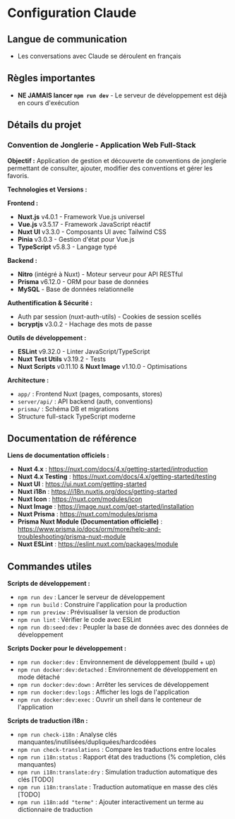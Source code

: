 # Configuration Claude

## Langue de communication

- Les conversations avec Claude se déroulent en français

## Règles importantes

- **NE JAMAIS lancer `npm run dev`** - Le serveur de développement est déjà en cours d'exécution

## Détails du projet

### Convention de Jonglerie - Application Web Full-Stack

**Objectif :** Application de gestion et découverte de conventions de jonglerie permettant de consulter, ajouter, modifier des conventions et gérer les favoris.

**Technologies et Versions :**

**Frontend :**

- **Nuxt.js** v4.0.1 - Framework Vue.js universel
- **Vue.js** v3.5.17 - Framework JavaScript réactif
- **Nuxt UI** v3.3.0 - Composants UI avec Tailwind CSS
- **Pinia** v3.0.3 - Gestion d'état pour Vue.js
- **TypeScript** v5.8.3 - Langage typé

**Backend :**

- **Nitro** (intégré à Nuxt) - Moteur serveur pour API RESTful
- **Prisma** v6.12.0 - ORM pour base de données
- **MySQL** - Base de données relationnelle

**Authentification & Sécurité :**

- Auth par session (nuxt-auth-utils) - Cookies de session scellés
- **bcryptjs** v3.0.2 - Hachage des mots de passe

**Outils de développement :**

- **ESLint** v9.32.0 - Linter JavaScript/TypeScript
- **Nuxt Test Utils** v3.19.2 - Tests
- **Nuxt Scripts** v0.11.10 & **Nuxt Image** v1.10.0 - Optimisations

**Architecture :**

- `app/` : Frontend Nuxt (pages, composants, stores)
- `server/api/` : API backend (auth, conventions)
- `prisma/` : Schéma DB et migrations
- Structure full-stack TypeScript moderne

## Documentation de référence

**Liens de documentation officiels :**

- **Nuxt 4.x** : https://nuxt.com/docs/4.x/getting-started/introduction
- **Nuxt 4.x Testing** : https://nuxt.com/docs/4.x/getting-started/testing
- **Nuxt UI** : https://ui.nuxt.com/getting-started
- **Nuxt i18n** : https://i18n.nuxtjs.org/docs/getting-started
- **Nuxt Icon** : https://nuxt.com/modules/icon
- **Nuxt Image** : https://image.nuxt.com/get-started/installation
- **Nuxt Prisma** : https://nuxt.com/modules/prisma
- **Prisma Nuxt Module (Documentation officielle)** : https://www.prisma.io/docs/orm/more/help-and-troubleshooting/prisma-nuxt-module
- **Nuxt ESLint** : https://eslint.nuxt.com/packages/module

## Commandes utiles

**Scripts de développement :**

- `npm run dev` : Lancer le serveur de développement
- `npm run build` : Construire l'application pour la production
- `npm run preview` : Prévisualiser la version de production
- `npm run lint` : Vérifier le code avec ESLint
- `npm run db:seed:dev` : Peupler la base de données avec des données de développement

**Scripts Docker pour le développement :**

- `npm run docker:dev` : Environnement de développement (build + up)
- `npm run docker:dev:detached` : Environnement de développement en mode détaché
- `npm run docker:dev:down` : Arrêter les services de développement
- `npm run docker:dev:logs` : Afficher les logs de l'application
- `npm run docker:dev:exec` : Ouvrir un shell dans le conteneur de l'application

**Scripts de traduction i18n :**

- `npm run check-i18n` : Analyse clés manquantes/inutilisées/dupliquées/hardcodées
- `npm run check-translations` : Compare les traductions entre locales
- `npm run i18n:status` : Rapport état des traductions (% completion, clés manquantes)
- `npm run i18n:translate:dry` : Simulation traduction automatique des clés [TODO]
- `npm run i18n:translate` : Traduction automatique en masse des clés [TODO]
- `npm run i18n:add "terme"` : Ajouter interactivement un terme au dictionnaire de traduction
